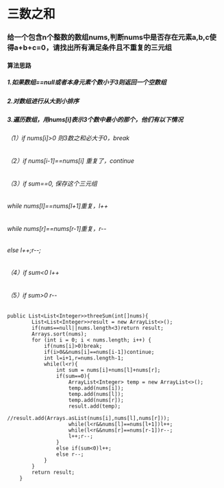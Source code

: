 # 三数之和
### 给一个包含n个整数的数组nums,判断nums中是否存在元素a,b,c使得a+b+c=0，请找出所有满足条件且不重复的三元组
#### 算法思路
##### 1.如果数组==null或者本身元素个数小于3则返回一个空数组
##### 2.对数组进行从大到小排序
##### 3.遍历数组，用nums[i]表示3个数中最小的那个，他们有以下情况
###### （1）if nums[i]>0 则3数之和必大于0，break
###### （2）if nums[i-1]==nums[i] 重复了，continue
###### （3）if sum==0, 保存这个三元组
###### while nums[l]==nums[l+1]重复，l++
###### while nums[r]==nums[r-1]重复，r--
###### else l++;r--;
###### （4）if sum<0 l++
###### （5）if sum>0 r--
```
public List<List<Integer>>threeSum(int[]nums){
        List<List<Integer>>result = new ArrayList<>();
        if(nums==null||nums.length<3)return result;
        Arrays.sort(nums);
        for (int i = 0; i < nums.length; i++) {
            if(nums[i]>0)break;
            if(i>0&&nums[i]==nums[i-1])continue;
            int l=i+1,r=nums.length-1;
            while(l<r){
                int sum = nums[i]+nums[l]+nums[r];
                if(sum==0){
                    ArrayList<Integer> temp = new ArrayList<>();
                    temp.add(nums[i]);
                    temp.add(nums[l]);
                    temp.add(nums[r]);
                    result.add(temp);
                    //result.add(Arrays.asList(nums[i],nums[l],nums[r]));
                    while(l<r&&nums[l]==nums[l+1])l++;
                    while(l<r&&nums[r]==nums[r-1])r--;
                    l++;r--;
                }
                else if(sum<0)l++;
                else r--;
            }
        }
        return result;
    }
```
